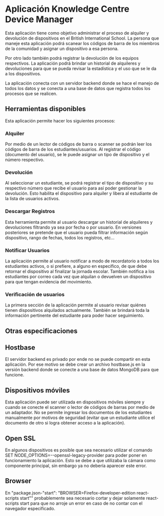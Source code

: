# Aplicación Knowledge Centre Device Manager

Esta aplicación tiene como objetivo administrar el proceso de alquiler y devolución de dispositivos en el British International School. La persona que maneje esta aplicación podrá scanear los códigos de barra de los miembros de la comunidad y asignar un dispositivo a esa persona.

Por otro lado también podrá registrar la devolución de los equipos respectivos. La aplicación podrá brindar un historial de alquileres y devoluciones para que se pueda revisar la estadística y el uso que se le da a los dispositivos.

La aplicación conecta con un servidor backend donde se hace el manejo de todos los datos y se conecta a una base de datos que registra todos los procesos que se realicen.

## Herramientas disponibles

Esta aplicación permite hacer los siguientes procesos:

### Alquiler

Por medio de un lector de códigos de barra o scanner se podrán leer los códigos de barra de los estudiantes/usuarios. Al registrar el código (documento del usuario), se le puede asignar un tipo de dispositivo y el número respectivo.

### Devolución

Al seleccionar un estudiante, se podrá registrar el tipo de dispositivo y su respectivo número que recibe el usuario para así poder gestionar la devolución. Esto habilita el dispositivo para alquiler y libera al estudiante de la lista de usuarios activos.

### Descargar Registros

Esta herramienta permite al usuario descargar un historial de alquileres y devoluciones filtrando ya sea por fecha o por usuario. En versiones posteriores se pretende que el usuario pueda filtrar información según dispositivo, rango de fechas, todos los registros, etc...

### Notificar Usuarios

La aplicación permite al usuario notificar a modo de recordatorio a todos los estudiantes activos, o si prefiere, a alguno en específico, de que debe retornar el dispositivo al finalizar la jornada escolar. También notifica a los estudiantes por correo cada vez que alquilan o devuelven un dispositivo para que tengan evidencia del movimiento.

### Verificación de usuarios

La primera sección de la aplicación permite al usuario revisar quiénes tienen dispositivos alquilados actualmente. También se brindará toda la información pertinente del estudiante para poder hacer seguimiento.

## Otras especificaciones

## Hostbase

El servidor backend es privado por ende no se puede compartir en esta aplicación. Por ese motivo se debe crear un archivo hostbase.js en la versión backend donde se conecte a una base de datos MongoDB para que funcione.

## Dispositivos móviles

Esta aplicación puede ser utilizada en dispositivos móviles siempre y cuando se conecte el scanner o lector de códigos de barras por medio de un adaptador. No se permite ingresar los documentos de los estudiantes manualmente por motivos de seguridad (evitar que un estudiante utilice el documento de otro si logra obtener acceso a la aplicación).

## Open SSL

En algunos dispositivos es posible que sea necesario utilizar el comando SET NODE_OPTIONS=--openssl-legacy-provider para poder poner en funcionamiento la aplicación. Esto se debe a que utilizaba la cámara como componente principal, sin embargo ya no debería aparecer este error.

## Browser

En "package.json-"start": "BROWSER=Firefox-developer-edition react-scripts start"" probablemente sea necesario cortar y dejar solamente react-scripts start para que no arroje un error en caso de no contar con el navegador especificado.
